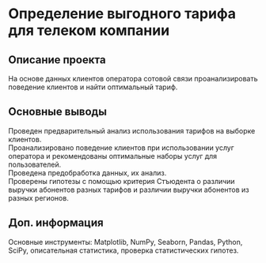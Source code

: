 # Определение выгодного тарифа для телеком компании

## Описание проекта
На основе данных клиентов оператора сотовой связи проанализировать поведение клиентов и найти оптимальный тариф.  

## Основные выводы 
Проведен предварительный анализ использования тарифов на выборке клиентов.  
Проанализировано поведение клиентов при использовании услуг оператора и рекомендованы оптимальные наборы услуг для пользователей.   
Проведена предобработка данных, их анализ.  
Проверены гипотезы с помощью критерия Стъюдента о различии выручки абонентов разных тарифов и различии выручки абонентов из разных регионов.  

## Доп. информация
Основные инструменты: Matplotlib, NumPy, Seaborn, Pandas, Python, SciPy, описательная статистика, проверка статистических гипотез.
